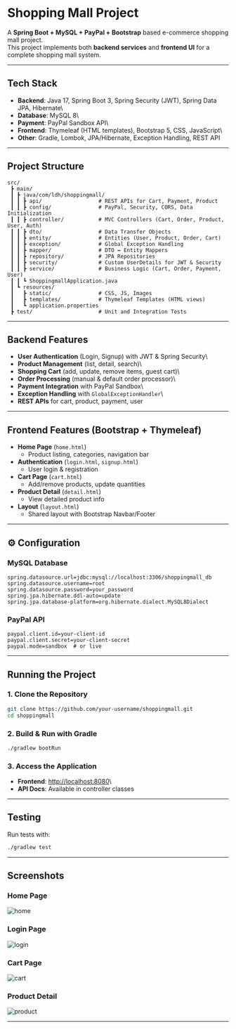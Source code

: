 # Shopping Mall Project

A **Spring Boot + MySQL + PayPal + Bootstrap** based e-commerce shopping
mall project.\
This project implements both **backend services** and **frontend UI**
for a complete shopping mall system.

------------------------------------------------------------------------

## Tech Stack

-   **Backend**: Java 17, Spring Boot 3, Spring Security (JWT), Spring
    Data JPA, Hibernate\
-   **Database**: MySQL 8\
-   **Payment**: PayPal Sandbox API\
-   **Frontend**: Thymeleaf (HTML templates), Bootstrap 5, CSS,
    JavaScript\
-   **Other**: Gradle, Lombok, JPA/Hibernate, Exception Handling, REST
    API

------------------------------------------------------------------------

## Project Structure

    src/
     ┣ main/
     ┃ ┣ java/com/ldh/shoppingmall/
     ┃ ┃ ┣ api/                  # REST APIs for Cart, Payment, Product
     ┃ ┃ ┣ config/               # PayPal, Security, CORS, Data Initialization
     ┃ ┃ ┣ controller/           # MVC Controllers (Cart, Order, Product, User, Auth)
     ┃ ┃ ┣ dto/                  # Data Transfer Objects
     ┃ ┃ ┣ entity/               # Entities (User, Product, Order, Cart)
     ┃ ┃ ┣ exception/            # Global Exception Handling
     ┃ ┃ ┣ mapper/               # DTO ↔ Entity Mappers
     ┃ ┃ ┣ repository/           # JPA Repositories
     ┃ ┃ ┣ security/             # Custom UserDetails for JWT & Security
     ┃ ┃ ┣ service/              # Business Logic (Cart, Order, Payment, User)
     ┃ ┃ ┗ ShoppingmallApplication.java
     ┃ ┗ resources/
     ┃   ┣ static/               # CSS, JS, Images
     ┃   ┣ templates/            # Thymeleaf Templates (HTML views)
     ┃   ┗ application.properties
     ┣ test/                     # Unit and Integration Tests

------------------------------------------------------------------------

## Backend Features

-   **User Authentication** (Login, Signup) with JWT & Spring Security\
-   **Product Management** (list, detail, search)\
-   **Shopping Cart** (add, update, remove items, guest cart)\
-   **Order Processing** (manual & default order processor)\
-   **Payment Integration** with PayPal Sandbox\
-   **Exception Handling** with `GlobalExceptionHandler`\
-   **REST APIs** for cart, product, payment, user

------------------------------------------------------------------------

## Frontend Features (Bootstrap + Thymeleaf)

-   **Home Page** (`home.html`)
    -   Product listing, categories, navigation bar
-   **Authentication** (`login.html`, `signup.html`)
    -   User login & registration
-   **Cart Page** (`cart.html`)
    -   Add/remove products, update quantities
-   **Product Detail** (`detail.html`)
    -   View detailed product info
-   **Layout** (`layout.html`)
    -   Shared layout with Bootstrap Navbar/Footer

------------------------------------------------------------------------

## ⚙️ Configuration

### MySQL Database

``` properties
spring.datasource.url=jdbc:mysql://localhost:3306/shoppingmall_db
spring.datasource.username=root
spring.datasource.password=your_password
spring.jpa.hibernate.ddl-auto=update
spring.jpa.database-platform=org.hibernate.dialect.MySQL8Dialect
```

### PayPal API

``` properties
paypal.client.id=your-client-id
paypal.client.secret=your-client-secret
paypal.mode=sandbox  # or live
```

------------------------------------------------------------------------

## Running the Project

### 1. Clone the Repository

``` bash
git clone https://github.com/your-username/shoppingmall.git
cd shoppingmall
```

### 2. Build & Run with Gradle

``` bash
./gradlew bootRun
```

### 3. Access the Application

-   **Frontend**: <http://localhost:8080>\
-   **API Docs**: Available in controller classes

------------------------------------------------------------------------

## Testing

Run tests with:

``` bash
./gradlew test
```

------------------------------------------------------------------------

## Screenshots

### Home Page

![home](resources/static/images/laptop.jpg)

### Login Page

![login](resources/static/images/mouse.jpg)

### Cart Page

![cart](resources/static/images/keyboard.jpg)

### Product Detail

![product](resources/static/images/monitor.jpg)

------------------------------------------------------------------------
